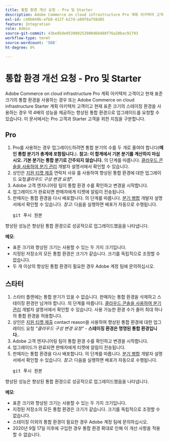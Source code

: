 ```yaml
---
title: 통합 환경 개선 요청 - Pro 및 Starter
description: Adobe Commerce on cloud infrastructure Pro 계획 아키텍처 고객이고 현재 표준 크기의 통합 환경을 사용하는 경우 또는 Adobe Commerce on cloud infrastructure Starter 계획 아키텍처 고객이고 현재 표준 크기의 스테이징 환경을 사용하는 경우 약 4배의 성능을 제공하는 향상된 통합 환경으로 업그레이드를 요청할 수 있습니다. 이 문서에서는 Pro 고객과 Starter 고객을 위한 지침을 구분합니다.
exl-id: c49b049b-efb8-412f-b27d-a89f8a758d85
feature: Integration
role: Admin
source-git-commit: 43be85de953909253900d60488f76a20bac91793
workflow-type: tm+mt
source-wordcount: '568'
ht-degree: 0%

---
```


# 통합 환경 개선 요청 - Pro 및 Starter

Adobe Commerce on cloud infrastructure Pro 계획 아키텍처 고객이고 현재 표준 크기의 통합 환경을 사용하는 경우 또는 Adobe Commerce on cloud infrastructure Starter 계획 아키텍처 고객이고 현재 표준 크기의 스테이징 환경을 사용하는 경우 약 4배의 성능을 제공하는 향상된 통합 환경으로 업그레이드를 요청할 수 있습니다. 이 문서에서는 Pro 고객과 Starter 고객을 위한 지침을 구분합니다.

## Pro

1. Pro를 사용하는 경우 업그레이드하려면 통합 분기의 수를 두 개로 줄여야 합니다(**메인 통합 분기가 총계에 포함됩니다.**). **참고: 이 합계에서 기본 분기를 계산하지 마십시오. 기본 분기는 통합 분기로 간주되지 않습니다.** 의 단계를 따릅니다. [클라우드 콘솔을 사용하여 분기 관리](https://experienceleague.adobe.com/docs/commerce-cloud-service/user-guide/project/console-branches.html) 개발자 설명서에서 확인할 수 있습니다.
1. 상인은 [지원 티켓 제출](/help/help-center-guide/help-center/magento-help-center-user-guide.md#submit-ticket) 연락처 사유 를 사용하여 향상된 통합 환경에 대한 업그레이드 요청&#x200B;*클라우드 구성 변경 요청*&quot;.
1. Adobe 고객 엔지니어링 팀이 통합 환경 수를 확인하고 변경을 시작합니다.
1. 업그레이드가 완료되면 판매자에게 티켓에 알림이 전송됩니다.
1. 판매자는 통합 환경을 다시 배포합니다. 의 단계를 따릅니다. [분기 병합](https://devdocs.magento.com/cloud/env/environments-start.html#merge) 개발자 설명서에서 확인할 수 있습니다. *참고*: 다음을 실행하면 배포가 자동으로 수행됩니다. <pre>git 푸시 원본 <branch-name></pre>

향상된 성능은 향상된 통합 환경으로 성공적으로 업그레이드했음을 나타냅니다.

**메모**:

* 표준 크기와 향상된 크기는 사용할 수 있는 두 가지 크기입니다.
* 지정된 저장소의 모든 통합 환경은 크기가 같습니다. 크기를 독립적으로 조정할 수 없습니다.
* 두 개 이상의 향상된 통합 환경이 필요한 경우 Adobe 계정 팀에 문의하십시오.

## 스타터

1. 스타터 플랜에는 통합 분기가 있을 수 없습니다. 판매자는 통합 환경을 삭제하고 스테이징 환경만 남겨야 합니다. 의 단계를 따릅니다. [클라우드 콘솔을 사용하여 분기 관리](https://experienceleague.adobe.com/docs/commerce-cloud-service/user-guide/project/console-branches.html) 개발자 설명서에서 확인할 수 있습니다. 사용 가능한 환경 수가 줄어 최대 하나의 통합 환경을 허용합니다.
1. 상인은 [지원 티켓 제출](/help/help-center-guide/help-center/magento-help-center-user-guide.md#submit-ticket) contact reason을 사용하여 향상된 통합 환경에 대한 업그레이드 요청 *&quot;클라우드 구성 변경 요청&quot;* -  **스테이징 환경은 명명된 통합 환경입니다.**.
1. Adobe 고객 엔지니어링 팀이 통합 환경 수를 확인하고 변경을 시작합니다.
1. 업그레이드가 완료되면 판매자에게 티켓에 알림이 전송됩니다.
1. 판매자는 통합 환경을 다시 배포합니다. 의 단계를 따릅니다. [분기 병합](https://devdocs.magento.com/cloud/env/environments-start.html#merge) 개발자 설명서에서 확인할 수 있습니다. *참고*: 다음을 실행하면 배포가 자동으로 수행됩니다. <pre>git 푸시 원본 <branch-name></pre>

향상된 성능은 향상된 통합 환경으로 성공적으로 업그레이드했음을 나타냅니다.

**메모**:

* 표준 크기와 향상된 크기는 사용할 수 있는 두 가지 크기입니다.
* 지정된 저장소의 모든 통합 환경은 크기가 같습니다. 크기를 독립적으로 조정할 수 없습니다.
* 스테이징 이외의 통합 환경이 필요한 경우 Adobe 계정 팀에 문의하십시오.
* 2020년 9월 17일 이후에 구입한 경우 통합 환경 확대로 인해 이 개선 사항을 적용할 수 없습니다.
